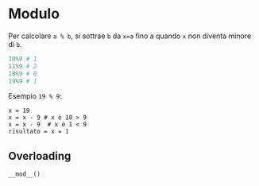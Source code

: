 # Modulo

Per calcolare `a % b`, si sottrae `b` da `x=a` fino a quando `x` non diventa minore di `b`.

```python
10%9 # 1
11%9 # 2
18%9 # 0
19%9 # 1
```


Esempio `19 % 9`:

```
x = 19
x = x - 9 # x è 10 > 9
x = x - 9  # x è 1 < 9
risultato = x = 1
```


## Overloading 

`__mod__()`